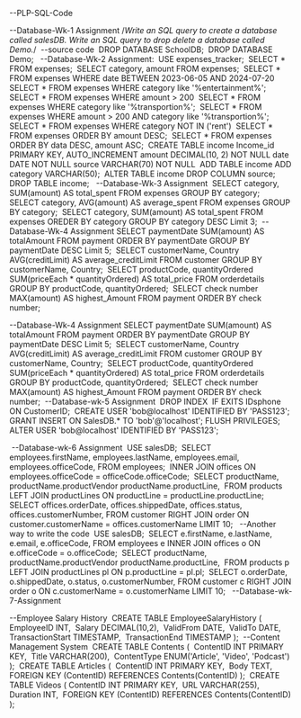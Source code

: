 --PLP-SQL-Code


‎--Database-Wk-1 Assignment 
‎/*Write an SQL query to create a database called salesDB.
‎Write an SQL query to drop delete a database called Demo.*/
‎
‎--source code
‎
‎DROP DATABASE SchoolDB;
‎
‎DROP DATABASE Demo;
‎
‎
‎--Database-Wk-2 Assignment:
‎
‎USE expenses_tracker;
‎
‎SELECT *
‎FROM expenses;
‎
‎SELECT category, amount
‎FROM expenses;
‎
‎SELECT * 
‎FROM expenses
‎WHERE date BETWEEN 2023-06-05 AND 2024-07-20
‎
‎SELECT *
‎FROM expenses
‎WHERE category like '%entertainment%';
‎
‎SELECT *
‎FROM expenses
‎WHERE amount > 200
‎
‎SELECT *
‎FROM expenses
‎WHERE category like '%transportion%';
‎
‎SELECT *
‎FROM expenses
‎WHERE amount > 200 AND category like '%transportion%';
‎
‎SELECT *
‎FROM expenses
‎WHERE category NOT IN ('rent')
‎
‎SELECT *
‎FROM expenses
‎ORDER BY amount DESC;
‎
‎SELECT *
‎FROM expenses
‎ORDER BY data DESC, amount ASC;
‎
‎CREATE TABLE income
‎Income_id PRIMARY KEY, AUTO_INCREMENT
‎amount DECIMAL(10, 2) NOT NULL
‎date DATE NOT NULL
‎source VARCHAR(70) NOT NULL
‎
‎ADD TABLE income
‎ADD category VARCHAR(50);
‎
‎ALTER TABLE income
‎DROP COLUMN source;
‎
‎DROP TABLE income;
‎
‎
‎--Database-Wk-3 Assignment 
‎
‎SELECT category, SUM(amount) AS total_spent
‎FROM expenses
‎GROUP BY category;
‎
‎SELECT category, AVG(amount) AS average_spent
‎FROM expenses
‎GROUP BY category;
‎
‎SELECT category, SUM(amount) AS total_spent
‎FROM expenses
‎OREDER BY category
‎GROUP BY category DESC
‎Limit 3;
‎
‎--Database-Wk-4 Assignment
‎SELECT paymentDate
‎SUM(amount) AS totalAmount
‎FROM payment
‎ORDER BY paymentDate
‎GROUP BY paymentDate DESC
‎Limit 5;
‎
‎SELECT customerName, Country
‎AVG(creditLimit) AS average_creditLimit
‎FROM customer
‎GROUP BY customerName, Country;
‎
‎SELECT productCode, quantityOrdered
‎SUM(priceEach * quantityOrdered) AS total_price
‎FROM orderdetails
‎GROUP BY productCode, quantityOrdered;
‎
‎SELECT check number
‎MAX(amount) AS highest_Amount
‎FROM payment
‎ORDER BY check number;


‎--Database-Wk-4 Assignment
‎SELECT paymentDate
‎SUM(amount) AS totalAmount
‎FROM payment
‎ORDER BY paymentDate
‎GROUP BY paymentDate DESC
‎Limit 5;
‎
‎SELECT customerName, Country
‎AVG(creditLimit) AS average_creditLimit
‎FROM customer
‎GROUP BY customerName, Country;
‎
‎SELECT productCode, quantityOrdered
‎SUM(priceEach * quantityOrdered) AS total_price
‎FROM orderdetails
‎GROUP BY productCode, quantityOrdered;
‎
‎SELECT check number
‎MAX(amount) AS highest_Amount
‎FROM payment
‎ORDER BY check number;
‎
‎--Database-wk-5 Assignment 
‎
‎DROP INDEX  IF EXITS IDsphone ON CustomerID;
‎
‎CREATE USER 'bob@localhost' IDENTIFIED BY 'PASS123';
‎
‎GRANT INSERT ON SalesDB.* TO 'bob'@'localhost';
‎FLUSH PRIVILEGES;
‎
‎ALTER USER 'bob@localhost' IDENTIFIED BY 'PASS123';

‎
‎--Database-wk-6 Assignment
‎
‎USE salesDB;
‎
‎SELECT 
‎employees.firstName,
‎employees.lastName,
‎employees.email,
‎employees.officeCode,
‎FROM employees;
‎
‎INNER JOIN offices 
‎ON employees.officeCode = officeCode.officeCode;
‎
‎SELECT productName,
‎productName.productVendor
‎productName.productLine,
‎
‎FROM products
‎LEFT JOIN productLines
‎ON productLine = productLine.productLine;
‎
‎SELECT 
‎offices.orderDate,
‎offices.shippedDate,
‎offices.status,
‎offices.customerNumber,
‎FROM customer
‎RIGHT JOIN order 
‎ON customer.customerName = offices.customerName
‎LIMIT 10;
‎
‎
‎--Another way to write the code
‎
‎USE salesDB;
‎
‎SELECT 
‎e.firstName,
‎e.lastName,
‎e.email,
‎e.officeCode,
‎FROM employees e
‎INNER JOIN offices o
‎ON e.officeCode = o.officeCode;
‎
‎SELECT productName,
‎productName.productVendor
‎productName.productLine,
‎
‎FROM products p
‎LEFT JOIN productLines pl
‎ON p.productLine = pl.pl;
‎
‎SELECT 
‎o.orderDate,
‎o.shippedDate,
‎o.status,
‎o.customerNumber,
‎FROM customer c
‎RIGHT JOIN order o
‎ON c.customerName = o.customerName
‎LIMIT 10;
‎
‎
--Database-wk-7-Assignment

‎--Employee Salary History
‎
‎CREATE TABLE EmployeeSalaryHistory (
‎    EmployeeID INT,
‎    Salary DECIMAL(10,2),
‎    ValidFrom DATE,
‎    ValidTo DATE,
‎    TransactionStart TIMESTAMP,
‎    TransactionEnd TIMESTAMP
‎);
‎
‎--Content Management System
‎
‎CREATE TABLE Contents (
‎    ContentID INT PRIMARY KEY,
‎    Title VARCHAR(200),
‎    ContentType ENUM('Article', 'Video', 'Podcast')
‎);
‎
‎CREATE TABLE Articles (
‎    ContentID INT PRIMARY KEY,
‎    Body TEXT,
‎    FOREIGN KEY (ContentID) REFERENCES Contents(ContentID)
‎);
‎
‎CREATE TABLE Videos (
‎    ContentID INT PRIMARY KEY,
‎    URL VARCHAR(255),
‎    Duration INT,
‎    FOREIGN KEY (ContentID) REFERENCES Contents(ContentID)
‎);
‎
‎
‎
‎
‎
‎
‎
‎
‎
‎
‎
‎
‎
‎
‎
‎
‎
‎
‎
‎
‎
‎
‎
‎
‎
‎
‎
‎
‎
‎
‎
‎
‎
‎
‎
‎
‎
‎
‎
